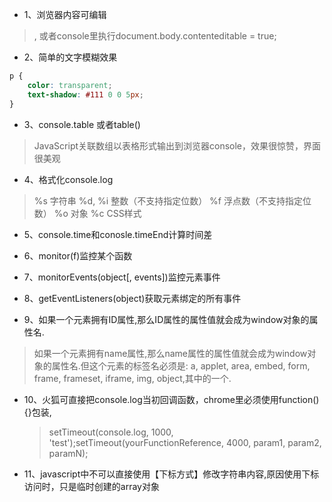 - 1、浏览器内容可编辑
> <html contenteditable>, 或者console里执行document.body.contenteditable = true;


- 2、简单的文字模糊效果
```css
p {
    color: transparent;
    text-shadow: #111 0 0 5px;
}
```


- 3、console.table 或者table()

> JavaScript关联数组以表格形式输出到浏览器console，效果很惊赞，界面很美观


- 4、格式化console.log

> %s	字符串
%d, %i	整数（不支持指定位数）
%f	浮点数（不支持指定位数）
%o	对象
%c	CSS样式


- 5、console.time和conosle.timeEnd计算时间差


- 6、monitor(f)监控某个函数  


- 7、monitorEvents(object[, events])监控元素事件  


- 8、getEventListeners(object)获取元素绑定的所有事件


- 9、如果一个元素拥有ID属性,那么ID属性的属性值就会成为window对象的属性名.
> 如果一个元素拥有name属性,那么name属性的属性值就会成为window对象的属性名.但这个元素的标签名必须是: a, applet, area, embed, form, frame, frameset, iframe, img, object,其中的一个.

- 10、火狐可直接把console.log当初回调函数，chrome里必须使用function(){}包装,
    > setTimeout(console.log, 1000, 'test');setTimeout(yourFunctionReference, 4000, param1, param2, paramN);

- 11、javascript中不可以直接使用【下标方式】修改字符串内容,原因使用下标访问时，只是临时创建的array对象
